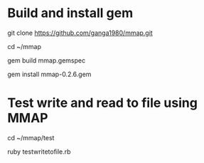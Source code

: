 # Build and install gem

git clone https://github.com/ganga1980/mmap.git

cd ~/mmap

gem build mmap.gemspec

gem install mmap-0.2.6.gem

# Test write and read to file using MMAP

cd ~/mmap/test

ruby testwritetofile.rb



